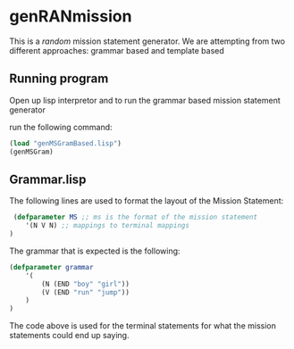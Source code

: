 # genRANmission
This is a *random* mission statement generator. We are attempting from two different approaches: grammar based and template based

## Running program
Open up lisp interpretor and to run the grammar based mission statement generator  

run the following command:
``` lisp
(load "genMSGramBased.lisp")
(genMSGram)
```

## Grammar.lisp

The following lines are used to format the layout of the Mission Statement:
``` lisp
 (defparameter MS ;; ms is the format of the mission statement
    '(N V N) ;; mappings to terminal mappings
)
```
The grammar that is expected is the following:
``` lisp
(defparameter grammar
    '(
        (N (END "boy" "girl"))
        (V (END "run" "jump"))
    )
)
```
The code above is used for the terminal statements for what the mission statements could end up saying.

